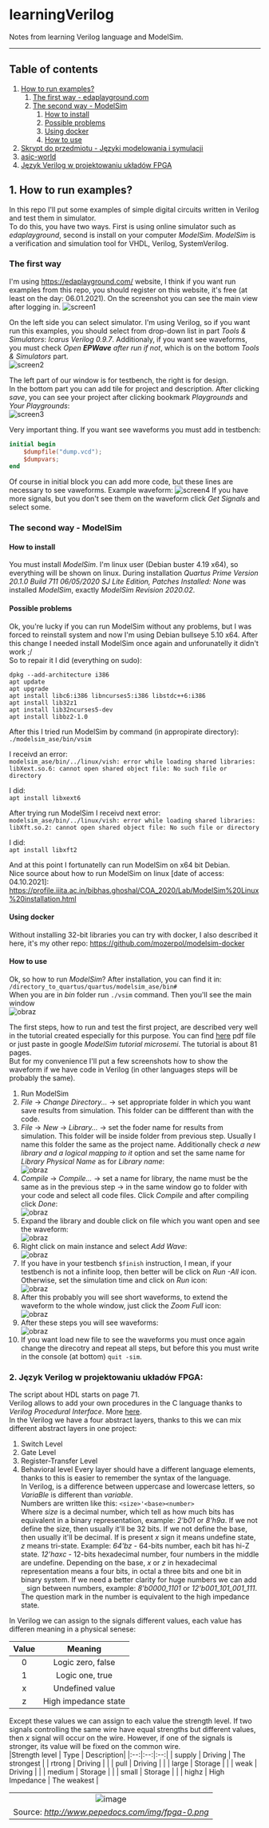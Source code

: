 # learningVerilog
Notes from learning Verilog language and ModelSim.
________________

## Table of contents <a name="tof"></a>
1. [How to run examples?](#1)
	1. [The first way - edaplayground.com](#11)
	2. [The second way - ModelSim](#12)
		1. [How to install](#121)
		2. [Possible problems](#122)
		3. [Using docker](#123)
		4. [How to use](#124)
2. [Skrypt do przedmiotu - Języki modelowania i symulacji](#2)
3. [asic-world](#3)
4. [Język Verilog w projektowaniu układów FPGA](#3)

## 1. How to run examples? <a name="1"></a>
In this repo I'll put some examples of simple digital circuits written in 
Verilog and test them in simulator. <br/>
To do this, you have two ways. First is using online simulator such as 
*edaplayground*, second is install on your computer *ModelSim*. *ModelSim* is a
verification and simulation tool for VHDL, Verilog, SystemVerilog.

### The first way <a name="11"></a>
I'm using https://edaplayground.com/ website, I think if you want run examples 
from this repo, you should register on this website, it's free (at least on the 
day: 06.01.2021). On the screenshot you can see the main view after logging in. 
![screen1](https://user-images.githubusercontent.com/43972902/103824141-a1be5a80-5073-11eb-853b-98fcbf5e5f57.png)

On the left side you can select simulator. I'm using Verilog, so if you want run 
this examples, you should select from drop-down list in part *Tools & Simulators*: 
*Icarus Verilog 0.9.7*. Additionaly, if you want see waveforms, you must check 
*Open **EPWave** after run if not*, which is on the bottom *Tools & Simulators* 
part. <br/>
![screen2](https://user-images.githubusercontent.com/43972902/103824785-e1397680-5074-11eb-9ba5-60d55ea5976b.png)

The left part of our window is for testbench, the right is for design. <br/>
In the bottom part you can add tile for project and description. After clicking 
*save*, you can see your project after clicking bookmark *Playgrounds* and 
*Your Playgrounds*: <br/>
![screen3](https://user-images.githubusercontent.com/43972902/103824927-265da880-5075-11eb-8aa5-e93a198d14f6.png)

Very important thing. If you want see waveforms you must add in testbench:
``` verilog
initial begin
    $dumpfile("dump.vcd");
    $dumpvars;
end
```
Of course in initial block you can add more code, but these lines are necessary 
to see vaweforms. Example waveform:
![screen4](https://user-images.githubusercontent.com/43972902/103826398-0cbd6080-5077-11eb-8546-57f35a001551.png)
If you have more signals, but you don't see them on the waveform click 
*Get Signals* and select some.

### The second way - ModelSim <a name="12"></a>
#### How to install <a name="121"></a>
You must install *ModelSim*. I'm linux user (Debian buster 4.19 x64), so everything
will be shown on linux. During installation *Quartus Prime Version 20.1.0 Build 
711 06/05/2020 SJ Lite Edition, Patches Installed: None* was installed 
*ModelSim*, exactly *ModelSim Revision 2020.02*. <br/>

#### Possible problems <a name="122"></a>
Ok, you're lucky if you can run ModelSim without any problems, but I was forced
to reinstall system and now I'm using Debian bullseye 5.10 x64. After this change
I needed install ModelSim once again and unforunatelly it didn't work ;/ <br/>
So to repair it I did (everything on sudo): <br/>
```Shell
dpkg --add-architecture i386
apt update
apt upgrade
apt install libc6:i386 libncurses5:i386 libstdc++6:i386 
apt install lib32z1
apt install lib32ncurses5-dev
apt install libbz2-1.0
```

After this I tried run ModelSim by command (in appropirate directory): <br/>
`./modelsim_ase/bin/vsim`

I receivd an error: <br/>
`modelsim_ase/bin/../linux/vish: error while loading shared libraries: 
libXext.so.6: cannot open shared object file: No such file or directory`

I did: <br/>
`apt install libxext6`

After trying run ModelSim I receivd next error: <br/>
`modelsim_ase/bin/../linux/vish: error while loading shared libraries: 
libXft.so.2: cannot open shared object file: No such file or directory`

I did: <br/>
`apt install libxft2`

And at this point I fortunatelly can run ModelSim on x64 bit Debian. <br/>
Nice source about how to run ModelSim on linux [date of access: 04.10.2021]:
https://profile.iiita.ac.in/bibhas.ghoshal/COA_2020/Lab/ModelSim%20Linux%20installation.html

#### Using docker <a name="123"></a>
Without installing 32-bit libraries you can try with docker, I also described it
here, it's my other repo: https://github.com/mozerpol/modelsim-docker

#### How to use <a name="124"></a>
Ok, so how to run *ModelSim*? After installation, you can find it in: <br/>
`/directory_to_quartus/quartus/modelsim_ase/bin#` <br/>
When you are in *bin* folder run `./vsim` command. Then you'll see the main window <br/>
![obraz](https://user-images.githubusercontent.com/43972902/117305629-3cdb0b80-ae7f-11eb-8081-fe239caa535f.png)

The first steps, how to run and test the first project, are described very well 
in the tutorial created especially for this purpose. You can find 
[here](https://www.microsemi.com/document-portal/doc_view/131618-modelsim-tutorial) 
pdf file or just paste in google *ModelSim tutorial microsemi*. The tutorial is 
about 81 pages. <br/> 
But for my convenience I'll put a few screenshots how to show the waveform if we 
have code in Verilog (in other languages steps will be probably the same).
1. Run ModelSim
2. *File* -> *Change Directory...* -> set appropriate folder in which you want 
save results from simulation. This folder can be diffferent than with the code.
3. *File* -> *New* -> *Library...* -> set the foder name for results from 
simulation. This folder will be inside folder from previous step. Usually I name 
this folder the same as the project name. Additionally check *a new library and 
a logical mapping to it* option and set the same name for *Library Physical Name* 
as for *Library name*: <br/>
![obraz](https://user-images.githubusercontent.com/43972902/117574053-8aec4b00-b0db-11eb-8567-efc3722b7328.png)
4. *Compile* -> *Compile...* -> set a name for library, the name must be the 
same as in the previous step -> in the same window go to folder with your code 
and select all code files. Click *Compile* and after compiling click *Done*: <br/>
![obraz](https://user-images.githubusercontent.com/43972902/117574157-1665dc00-b0dc-11eb-8a4f-3313bc6b65de.png)
5. Expand the library and double click on file which you want open and see the 
waveform: <br/>
![obraz](https://user-images.githubusercontent.com/43972902/117574257-912ef700-b0dc-11eb-8f34-3f69f0d2ea07.png)
6. Right click on main instance and select *Add Wave*: <br/>
![obraz](https://user-images.githubusercontent.com/43972902/117574370-0bf81200-b0dd-11eb-85bf-01a0a494b699.png)
7. If you have in your testbench `$finish` instruction, I mean, if your 
testbench is not a infinite loop, then better will be click on *Run -All* icon. 
Otherwise, set the simulation time and click on *Run* icon: <br/>
![obraz](https://user-images.githubusercontent.com/43972902/117574577-19fa6280-b0de-11eb-9a52-07b3c7ac15e7.png)
8. After this probably you will see short waveforms, to extend the waveform to 
the whole window, just click the *Zoom Full* icon: <br/>
![obraz](https://user-images.githubusercontent.com/43972902/117574673-87a68e80-b0de-11eb-8277-115e99f9d69c.png)
9. After these steps you will see waveforms: <br/>
![obraz](https://user-images.githubusercontent.com/43972902/117574719-b3297900-b0de-11eb-8d45-3469172f7b65.png)
10. If you want load new file to see the waveforms you must once again change 
the direcotry and repeat all steps, but before this you must write in the console 
(at bottom) `quit -sim`. 

### 2. Język Verilog w projektowaniu układów FPGA: <a name="2"></a>
The script about HDL starts on page 71. <br/>
Verilog allows to add your own procedures in the C language thanks to *Verilog
Procedural Interface*. More [here](https://www.asic-world.com/verilog/pli1.html).
<br/> In the Verilog we have a four abstract layers, thanks to this we can mix
different abstract layers in one project: <br/>
1. Switch Level
2. Gate Level
3. Register-Transfer Level
4. Behavioral level
Every layer should have a different language elements, thanks to this is easier 
to remember the syntax of the language. <br/>
In Verilog, is a difference between uppercase and lowercase letters, so 
*VariaBle* is different than *variable*. <br/>
Numbers are written like this: `<size>'<base><number>` <br/>
Where *size* is a decimal number, which tell as how much bits has equivalent in
a binary representation, example: *2'b01* or *8'h9a*. If we not define the size,
then usually it'll be 32 bits. If we not define the base, then usually it'll be
decimal. If is present *x* sign it means undefine state, *z* means tri-state.
Example: *64'bz* - 64-bits number, each bit has hi-Z state. *12'haxc* - 12-bits
hexadecimal number, four numbers in the middle are undefine. Depending on the
base, *x* or *z* in hexadecimal representation means a four bits, in octal a
three bits and one bit in binary system. If we need a better clarity for huge
numbers we can add `_` sign between numbers, example: *8'b0000_1101* or 
*12'b001_101_001_111*. The question mark in the number is equivalent to the high
impedance state.

In Verilog we can assign to the signals different values, each value has
differen meaning in a physical senese: <br/>

|Value | Meaning|
|:--:|:--:|
|0 | Logic zero, false|
|1 | Logic one, true|
|x | Undefined value|
|z | High impedance state|

Except these values we can assign to each value the strength level. If two 
signals controlling the same wire have equal strengths but different values, then
*x* signal will occur on the wire. However, if one of the signals is stronger, 
its value will be fixed on the common wire. <br/>
|Strength level | Type | Description|
|:--:|:--:|:--:|
| supply | Driving | The strongest |
| rtrong | Driving |  |
| pull | Driving |  |
| large | Storage |  |
| weak | Driving |  |
| medium | Storage |  |
| small | Storage |  |
| highz | High Impedance | The weakest |


||
|:--:|
| ![image](https://user-images.githubusercontent.com/43972902/129240935-f24d9937-de79-4396-a1fa-9cde75d9ed11.png) |
| Source: *http://www.pepedocs.com/img/fpga-0.png* |
